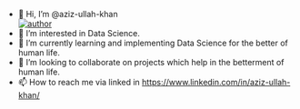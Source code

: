 - 👋 Hi, I’m @aziz-ullah-khan\
[![author](https://img.shields.io/badge/LinkedIn-0077B5?style=for-the-badge&logo=linkedin&logoColor=white)](https://www.linkedin.com/in/aziz-ullah-khan/)
- 👀 I’m interested in Data Science. 
- 🌱 I’m currently learning and implementing Data Science for the better of human life.
- 💞️ I’m looking to collaborate on projects which help in the betterment of human life.
- 📫 How to reach me via linked in https://www.linkedin.com/in/aziz-ullah-khan/

<!---
aziz-ullah-khan/aziz-ullah-khan is a ✨ special ✨ repository because its `README.md` (this file) appears on your GitHub profile.
You can click the Preview link to take a look at your changes.
--->
